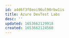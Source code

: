 ```yaml
---
id: a4d6f3f8eoi96ul90rbw1is
title: Azure DevTest Labs
desc: ''
updated: 1653662129918
created: 1653662124560
---
```


